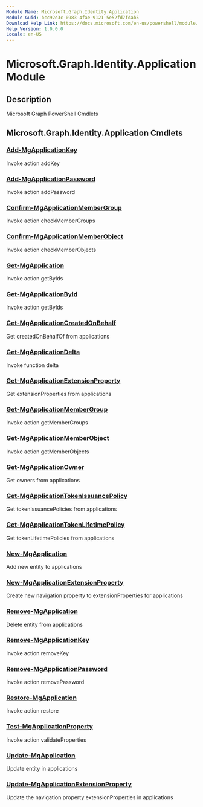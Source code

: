 ```yaml
---
Module Name: Microsoft.Graph.Identity.Application
Module Guid: bcc92e3c-0983-4fae-9121-5e52fd7fdab5
Download Help Link: https://docs.microsoft.com/en-us/powershell/module/microsoft.graph.identity.application
Help Version: 1.0.0.0
Locale: en-US
---
```


# Microsoft.Graph.Identity.Application Module
## Description
Microsoft Graph PowerShell Cmdlets

## Microsoft.Graph.Identity.Application Cmdlets
### [Add-MgApplicationKey](Add-MgApplicationKey.md)
Invoke action addKey

### [Add-MgApplicationPassword](Add-MgApplicationPassword.md)
Invoke action addPassword

### [Confirm-MgApplicationMemberGroup](Confirm-MgApplicationMemberGroup.md)
Invoke action checkMemberGroups

### [Confirm-MgApplicationMemberObject](Confirm-MgApplicationMemberObject.md)
Invoke action checkMemberObjects

### [Get-MgApplication](Get-MgApplication.md)
Invoke action getByIds

### [Get-MgApplicationById](Get-MgApplicationById.md)
Invoke action getByIds

### [Get-MgApplicationCreatedOnBehalf](Get-MgApplicationCreatedOnBehalf.md)
Get createdOnBehalfOf from applications

### [Get-MgApplicationDelta](Get-MgApplicationDelta.md)
Invoke function delta

### [Get-MgApplicationExtensionProperty](Get-MgApplicationExtensionProperty.md)
Get extensionProperties from applications

### [Get-MgApplicationMemberGroup](Get-MgApplicationMemberGroup.md)
Invoke action getMemberGroups

### [Get-MgApplicationMemberObject](Get-MgApplicationMemberObject.md)
Invoke action getMemberObjects

### [Get-MgApplicationOwner](Get-MgApplicationOwner.md)
Get owners from applications

### [Get-MgApplicationTokenIssuancePolicy](Get-MgApplicationTokenIssuancePolicy.md)
Get tokenIssuancePolicies from applications

### [Get-MgApplicationTokenLifetimePolicy](Get-MgApplicationTokenLifetimePolicy.md)
Get tokenLifetimePolicies from applications

### [New-MgApplication](New-MgApplication.md)
Add new entity to applications

### [New-MgApplicationExtensionProperty](New-MgApplicationExtensionProperty.md)
Create new navigation property to extensionProperties for applications

### [Remove-MgApplication](Remove-MgApplication.md)
Delete entity from applications

### [Remove-MgApplicationKey](Remove-MgApplicationKey.md)
Invoke action removeKey

### [Remove-MgApplicationPassword](Remove-MgApplicationPassword.md)
Invoke action removePassword

### [Restore-MgApplication](Restore-MgApplication.md)
Invoke action restore

### [Test-MgApplicationProperty](Test-MgApplicationProperty.md)
Invoke action validateProperties

### [Update-MgApplication](Update-MgApplication.md)
Update entity in applications

### [Update-MgApplicationExtensionProperty](Update-MgApplicationExtensionProperty.md)
Update the navigation property extensionProperties in applications

